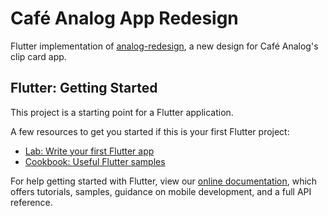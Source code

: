 # Café Analog App Redesign

Flutter implementation of [analog-redesign](https://xd.adobe.com/view/820b9510-a12e-4f14-6c7e-ff8ecb99d78f-f43a/), a new design for Café Analog's clip card app.

## Flutter: Getting Started

This project is a starting point for a Flutter application.

A few resources to get you started if this is your first Flutter project:

- [Lab: Write your first Flutter app](https://flutter.dev/docs/get-started/codelab)
- [Cookbook: Useful Flutter samples](https://flutter.dev/docs/cookbook)

For help getting started with Flutter, view our
[online documentation](https://flutter.dev/docs), which offers tutorials,
samples, guidance on mobile development, and a full API reference.
